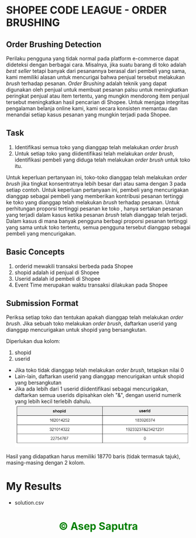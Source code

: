 # SHOPEE CODE LEAGUE - ORDER BRUSHING

## Order Brushing Detection

Perilaku pengguna yang tidak normal pada platform e-commerce dapat dideteksi dengan berbagai cara. Misalnya, jika suatu barang di toko adalah *best seller* tetapi banyak dari pesanannya berasal dari pembeli yang sama, kami memiliki alasan untuk mencurigai bahwa penjual tersebut melakukan *brush* terhadap pesanan. *Order Brushing* adalah teknik yang dapat digunakan oleh penjual untuk membuat pesanan palsu untuk meningkatkan peringkat penjual atau item tertentu, yang mungkin mendorong item penjual tersebut meningkatkan hasil pencarian di Shopee. Untuk menjaga integritas pengalaman belanja online kami, kami secara konsisten memantau dan menandai setiap kasus pesanan yang mungkin terjadi pada Shopee.

## Task

1. Identifikasi semua toko yang dianggap telah melakukan *order brush*
2. Untuk setiap toko yang diidentifikasi telah melakukan *order brush*, identifikasi pembeli yang diduga telah melakukan *order brush* untuk toko itu.

Untuk keperluan pertanyaan ini, toko-toko dianggap telah melakukan *order brush* jika tingkat konsentratnya lebih besar dari atau sama dengan 3 pada setiap contoh. Untuk keperluan pertanyaan ini, pembeli yang mencurigakan dianggap sebagai pembeli yang memberikan kontribusi pesanan tertinggi ke toko yang dianggap telah melakukan *brush* terhadap pesanan. Untuk perhitungan proporsi tertinggi pesanan ke toko , hanya sertakan pesanan yang terjadi dalam kasus ketika pesanan *brush* telah dianggap telah terjadi. Dalam kasus di mana banyak pengguna berbagi proporsi pesanan tertinggi yang sama untuk toko tertentu, semua pengguna tersebut dianggap sebagai pembeli yang mencurigakan.

## Basic Concepts

1. orderid mewakili transaksi berbeda pada Shopee
2. shopid adalah id penjual di Shopee
3. Userid adalah id pembeli di Shopee
4. Event Time merupakan waktu transaksi dilakukan pada Shopee

## Submission Format

Periksa setiap toko dan tentukan apakah dianggap telah melakukan *order brush*. Jika sebuah toko melakukan *order brush*, daftarkan userid yang dianggap mencurigakan untuk shopid yang bersangkutan.

Diperlukan dua kolom:

1. shopid
2. userid

- Jika toko tidak dianggap telah melakukan *order brush*, tetapkan nilai 0
- Lain-lain, daftarkan userid yang dianggap mencurigakan untuk shopid yang bersangkutan
- Jika ada lebih dari 1 userid diidentifikasi sebagai mencurigakan, daftarkan semua userids dipisahkan oleh "&", dengan userid numerik yang lebih kecil terlebih dahulu.
![example](example.jpg)

<p> Hasil yang didapatkan harus memiliki 18770 baris (tidak termasuk tajuk), masing-masing dengan 2 kolom. </p>

# My Results

- solution.csv

# <center> <span style="color:GREEN"> &copy; Asep Saputra </span> </center>
